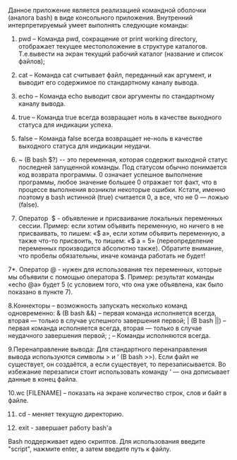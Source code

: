 Данное приложение является реализацией командной оболочки (аналога bash) в виде консольного приложения. Внутренний интерпретируемый умеет выполнять следующие команды:

1. pwd – Команда pwd, сокращение от print working directory, отображает текущее местоположение в структуре каталогов. Т.е.вывести на экран текущий рабочий каталог (название и список файлов);

2. cat – Команда cat считывает файл, переданный как аргумент, и выводит его содержимое по стандартному каналу вывода.

3. echo – Команда echo выводит свои аргументы по стандартному каналу вывода.

4. true – Команда true всегда возвращает ноль в качестве выходного статуса для индикации успеха.

5. false – Команда false всегда возвращает не-ноль в качестве выходного статуса для индикации неудачи.

6. ~ (В bash $?) -- это переменная, которая содержит выходной статус последней запущенной команды. Под статусом обычно понимается код возврата программы. 0 означает успешное выполнение программы, любое значение большее 0 отражает тот факт, что в процессе выполнения возникли некоторые ошибки. Кстати, именно поэтому в bash истинной (true) считается 0, а все, что не 0 — ложью (false).

7. Оператор  $ - объявление и присваивание локальных переменных сессии.
Пример: если хотим объявить переменную, но ничего в не присваивать, то пишем: «$ a», если хотим объявить переменную, а также что-то присвоить, то пишем: «$ a = 5» (переопределение переменных производится абсолютно также). Обратите внимание, что пробелы 		обязательны, иначе команда работать не будет!

7*. Оператор @ - нужен для использования тех переменных, которые мы объявили с помощью оператора $. Пример: результат команды «echo @a» будет 5 (с условием того, что она уже объявлена, как было показано в пункте 7).

8.Коннекторы – возможность запускать несколько команд одновременно:
& (В bash &&) – первая команда исполняется всегда, вторая — только в случае успешного завершения первой;
| (В bash ||) – первая команда исполняется всегда, вторая — только в случае неудачного завершения первой;
; – Команды исполняются всегда.

9.Перенаправление вывода:
Для стандартного перенаправления вывода используются символы > и ‘ (В bash >>). Если файл не существует, он создаётся, а если существует, то перезаписывается. Во избежание перезаписи стоит использовать команду ‘ — она дописывает данные в конец файла.

10.wc [FILENAME] – показать на экране количество строк, слов и байт в файле.

11. cd - меняет текущую директорию.

12. exit - завершает работу bash'а

Bash поддерживает идею скриптов. Для использования введите "script", нажмите enter, а затем введите путь к файлу.
